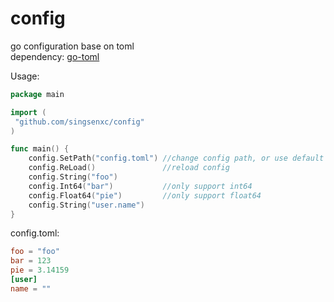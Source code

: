 # config
go configuration base on toml  
dependency: [go-toml](https://github.com/pelletier/go-toml)  

Usage:
```go
package main

import (
 "github.com/singsenxc/config"
)

func main() {
	config.SetPath("config.toml") //change config path, or use default path without set path and reload config.
	config.ReLoad()               //reload config
	config.String("foo")
	config.Int64("bar")           //only support int64
	config.Float64("pie")         //only support float64
	config.String("user.name")
}
```
config.toml:
```toml
foo = "foo"
bar = 123
pie = 3.14159
[user]
name = ""
```